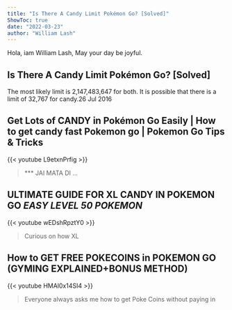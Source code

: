 ```yaml
---
title: "Is There A Candy Limit Pokémon Go? [Solved]"
ShowToc: true 
date: "2022-03-23"
author: "William Lash" 
---
```


Hola, iam William Lash, May your day be joyful.
## Is There A Candy Limit Pokémon Go? [Solved]
The most likely limit is 2,147,483,647 for both. It is possible that there is a limit of 32,767 for candy.26 Jul 2016

## Get Lots of CANDY in Pokémon Go Easily | How to get candy fast Pokemon go | Pokemon Go Tips & Tricks
{{< youtube L9etxnPrfig >}}
>*** JAI MATA DI ...

## ULTIMATE GUIDE FOR XL CANDY IN POKEMON GO *EASY LEVEL 50 POKEMON*
{{< youtube wEDshRpztY0 >}}
>Curious on how XL 

## How to GET FREE POKECOINS in POKEMON GO (GYMING EXPLAINED+BONUS METHOD)
{{< youtube HMAl0x14SI4 >}}
>Everyone always asks me how to get Poke Coins without paying in 

